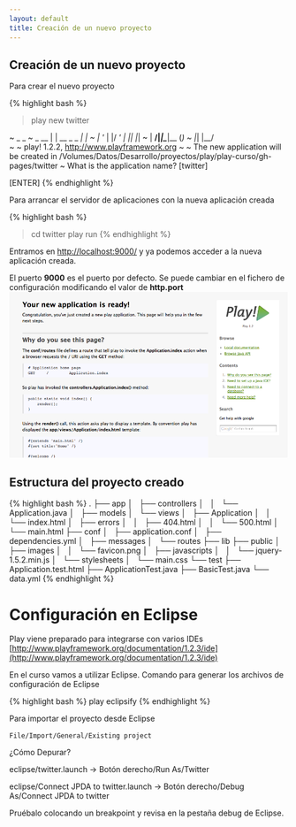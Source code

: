 ```yaml
---
layout: default
title: Creación de un nuevo proyecto
---
```


## Creación de un nuevo proyecto

Para crear el nuevo proyecto

{% highlight bash %}
> play new twitter

~        _            _ 
~  _ __ | | __ _ _  _| |
~ | '_ \| |/ _' | || |_|
~ |  __/|_|\____|\__ (_)
~ |_|            |__/   
~
~ play! 1.2.2, http://www.playframework.org
~
~ The new application will be created in /Volumes/Datos/Desarrollo/proyectos/play/play-curso/gh-pages/twitter
~ What is the application name? [twitter]

[ENTER]
{% endhighlight %}



Para arrancar el servidor de aplicaciones con la nueva aplicación creada

{% highlight bash %}
> cd twitter
> play run
{% endhighlight %}

Entramos en [http://localhost:9000/](http://localhost:9000/) y ya podemos acceder a la nueva aplicación creada.

<div class="alert-message warning">
El puerto <strong>9000</strong> es el puerto por defecto. 
Se puede cambiar en el fichero de configuración modificando el valor de <strong>http.port</strong>
</div>


<img src="images/primera.png" width="700"/>

## Estructura del proyecto creado


{% highlight bash %}
.
├── app
│   ├── controllers
│   │   └── Application.java
│   ├── models
│   └── views
│       ├── Application
│       │   └── index.html
│       ├── errors
│       │   ├── 404.html
│       │   └── 500.html
│       └── main.html
├── conf
│   ├── application.conf
│   ├── dependencies.yml
│   ├── messages
│   └── routes
├── lib
├── public
│   ├── images
│   │   └── favicon.png
│   ├── javascripts
│   │   └── jquery-1.5.2.min.js
│   └── stylesheets
│       └── main.css
└── test
    ├── Application.test.html
    ├── ApplicationTest.java
    ├── BasicTest.java
    └── data.yml
{% endhighlight %}  

# Configuración en Eclipse

Play viene preparado para integrarse con varios IDEs [http://www.playframework.org/documentation/1.2.3/ide](http://www.playframework.org/documentation/1.2.3/ide) 

En el curso vamos a utilizar Eclipse.
Comando para generar los archivos de configuración de Eclipse

{% highlight bash %}
play eclipsify
{% endhighlight %}

Para importar el proyecto desde Eclipse

	File/Import/General/Existing project

¿Cómo Depurar?

eclipse/twitter.launch  -> Botón derecho/Run As/Twitter

eclipse/Connect JPDA to twitter.launch -> Botón derecho/Debug As/Connect JPDA to twitter	

Pruébalo colocando un breakpoint y revisa en la pestaña debug de Eclipse.